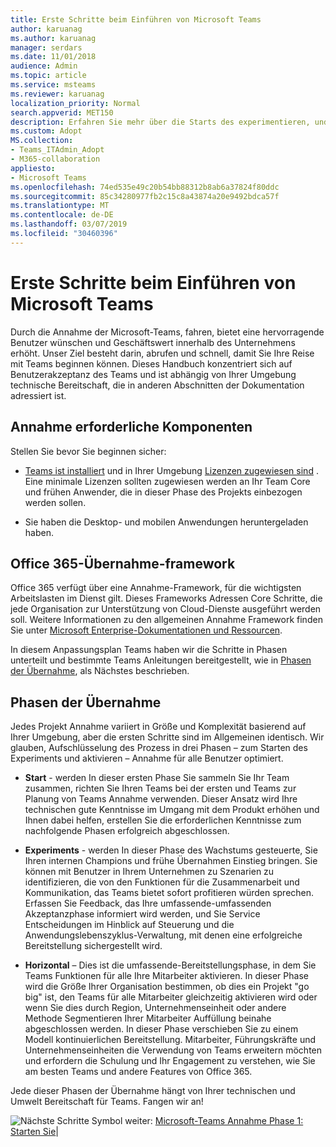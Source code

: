 ```yaml
---
title: Erste Schritte beim Einführen von Microsoft Teams
author: karuanag
ms.author: karuanag
manager: serdars
ms.date: 11/01/2018
audience: Admin
ms.topic: article
ms.service: msteams
ms.reviewer: karuanag
localization_priority: Normal
search.appverid: MET150
description: Erfahren Sie mehr über die Starts des experimentieren, und aktivieren Sie die Phasen der Übernahme der Microsoft-Teams.
ms.custom: Adopt
MS.collection:
- Teams_ITAdmin_Adopt
- M365-collaboration
appliesto:
- Microsoft Teams
ms.openlocfilehash: 74ed535e49c20b54bb88312b8ab6a37824f80ddc
ms.sourcegitcommit: 85c34280977fb2c15c8a43874a20e9492bdca57f
ms.translationtype: MT
ms.contentlocale: de-DE
ms.lasthandoff: 03/07/2019
ms.locfileid: "30460396"
---
```

# <a name="get-started-driving-adoption-of-microsoft-teams"></a>Erste Schritte beim Einführen von Microsoft Teams

Durch die Annahme der Microsoft-Teams, fahren, bietet eine hervorragende Benutzer wünschen und Geschäftswert innerhalb des Unternehmens erhöht. Unser Ziel besteht darin, abrufen und schnell, damit Sie Ihre Reise mit Teams beginnen können. Dieses Handbuch konzentriert sich auf Benutzerakzeptanz des Teams und ist abhängig von Ihrer Umgebung technische Bereitschaft, die in anderen Abschnitten der Dokumentation adressiert ist.

## <a name="adoption-prerequisites"></a>Annahme erforderliche Komponenten

Stellen Sie bevor Sie beginnen sicher:

- [Teams ist installiert](get-clients.md) und in Ihrer Umgebung [Lizenzen zugewiesen sind](office-365-licensing.md) . Eine minimale Lizenzen sollten zugewiesen werden an Ihr Team Core und frühen Anwender, die in dieser Phase des Projekts einbezogen werden sollen.

- Sie haben die Desktop- und mobilen Anwendungen heruntergeladen haben. 

## <a name="office-365-adoption-framework"></a>Office 365-Übernahme-framework

Office 365 verfügt über eine Annahme-Framework, für die wichtigsten Arbeitslasten im Dienst gilt. Dieses Frameworks Adressen Core Schritte, die jede Organisation zur Unterstützung von Cloud-Dienste ausgeführt werden soll. Weitere Informationen zu den allgemeinen Annahme Framework finden Sie unter [Microsoft Enterprise-Dokumentationen und Ressourcen](https://aka.ms/O365AdoptionHub). 

In diesem Anpassungsplan Teams haben wir die Schritte in Phasen unterteilt und bestimmte Teams Anleitungen bereitgestellt, wie in [Phasen der Übernahme](#adoption-phases), als Nächstes beschrieben.

## <a name="adoption-phases"></a>Phasen der Übernahme 

Jedes Projekt Annahme variiert in Größe und Komplexität basierend auf Ihrer Umgebung, aber die ersten Schritte sind im Allgemeinen identisch. Wir glauben, Aufschlüsselung des Prozess in drei Phasen – zum Starten des Experiments und aktivieren – Annahme für alle Benutzer optimiert.  

- **Start** - werden In dieser ersten Phase Sie sammeln Sie Ihr Team zusammen, richten Sie Ihren Teams bei der ersten und Teams zur Planung von Teams Annahme verwenden. Dieser Ansatz wird Ihre technischen gute Kenntnisse im Umgang mit dem Produkt erhöhen und Ihnen dabei helfen, erstellen Sie die erforderlichen Kenntnisse zum nachfolgende Phasen erfolgreich abgeschlossen. 

- **Experiments** - werden In dieser Phase des Wachstums gesteuerte, Sie Ihren internen Champions und frühe Übernahmen Einstieg bringen. Sie können mit Benutzer in Ihrem Unternehmen zu Szenarien zu identifizieren, die von den Funktionen für die Zusammenarbeit und Kommunikation, das Teams bietet sofort profitieren würden sprechen. Erfassen Sie Feedback, das Ihre umfassende-umfassenden Akzeptanzphase informiert wird werden, und Sie Service Entscheidungen im Hinblick auf Steuerung und die Anwendungslebenszyklus-Verwaltung, mit denen eine erfolgreiche Bereitstellung sichergestellt wird.

- **Horizontal** – Dies ist die umfassende-Bereitstellungsphase, in dem Sie Teams Funktionen für alle Ihre Mitarbeiter aktivieren. In dieser Phase wird die Größe Ihrer Organisation bestimmen, ob dies ein Projekt "go big" ist, den Teams für alle Mitarbeiter gleichzeitig aktivieren wird oder wenn Sie dies durch Region, Unternehmenseinheit oder andere Methode Segmentieren Ihrer Mitarbeiter Auffüllung beinahe abgeschlossen werden. In dieser Phase verschieben Sie zu einem Modell kontinuierlichen Bereitstellung. Mitarbeiter, Führungskräfte und Unternehmenseinheiten die Verwendung von Teams erweitern möchten und erfordern die Schulung und Ihr Engagement zu verstehen, wie Sie am besten Teams und andere Features von Office 365.   

Jede dieser Phasen der Übernahme hängt von Ihrer technischen und Umwelt Bereitschaft für Teams. Fangen wir an!


![Nächste Schritte Symbol](media/teams-adoption-next-icon.png) weiter: [Microsoft-Teams Annahme Phase 1: Starten Sie](teams-adoption-phase1.md)|
